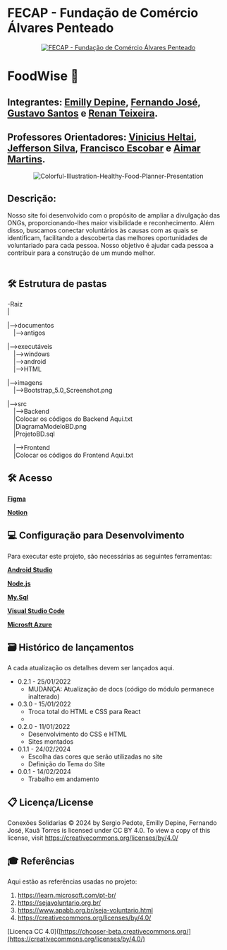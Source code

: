 # FECAP - Fundação de Comércio Álvares Penteado

<p align="center">
<a href= "https://www.fecap.br/"><img src="https://encrypted-tbn0.gstatic.com/images?q=tbn:ANd9GcRhZPrRa89Kma0ZZogxm0pi-tCn_TLKeHGVxywp-LXAFGR3B1DPouAJYHgKZGV0XTEf4AE&usqp=CAU" alt="FECAP - Fundação de Comércio Álvares Penteado" border="0"></a>
</p>

# FoodWise 🥗

## Integrantes: <a href="https://www.linkedin.com/in/emillydepine/">Emilly Depine</a>, <a href="https://www.linkedin.com/in/fernando-jos%C3%A9-dos-santos-a7a449135/">Fernando José</a>, <a href="https://www.linkedin.com/in/gustavo-santos-543853246/">Gustavo Santos</a> e <a href="https://www.linkedin.com/in/renan-teixeira-pinheiro-62b550238/">Renan Teixeira</a>.

## Professores Orientadores: <a href="https://www.linkedin.com/in/vheltai/">Vinicius Heltai</a>, <a href="https://www.linkedin.com/in/jefferson-o-silva/">Jefferson Silva</a>, <a href="https://www.linkedin.com/in/francisco-escobar/">Francisco Escobar</a> e <a href="https://www.linkedin.com/in/aimarlopes/">Aimar Martins</a>.



<p align="center">
<img src="https://i.ibb.co/xLjsLYD/Colorful-Illustration-Healthy-Food-Planner-Presentation.png" alt="Colorful-Illustration-Healthy-Food-Planner-Presentation" border="0">

## Descrição:

Nosso site foi desenvolvido com o propósito de ampliar a divulgação das ONGs, proporcionando-lhes maior visibilidade e reconhecimento. Além disso, buscamos conectar voluntários às causas com as quais se identificam, facilitando a descoberta das melhores oportunidades de voluntariado para cada pessoa. Nosso objetivo é ajudar cada pessoa a contribuir para a construção de um mundo melhor.
<br><br>

## 🛠 Estrutura de pastas

-Raiz<br>
|<br>

|-->documentos<br>
  &emsp;|-->antigos<br>
  
|-->executáveis<br>
  &emsp;|-->windows<br>
  &emsp;|-->android<br>
  &emsp;|-->HTML<br>
  
|-->imagens<br>
  &emsp;|-->Bootstrap_5.0_Screenshot.png<br>

|-->src<br>
  &emsp;|-->Backend<br>
  &emsp;|Colocar os códigos do Backend Aqui.txt<br>
  &emsp;|DiagramaModeloBD.png<br>
  &emsp;|ProjetoBD.sql<br>
  
  &emsp;|-->Frontend<br>
  &emsp;|Colocar os códigos do Frontend Aqui.txt<br>

## 🛠 Acesso

<b><a href="https://www.figma.com/design/B5mBc04JXVIKuqE1drn8Vb/Prot%C3%B3tipo-App-FOODWISE?node-id=0-1">Figma</a></b>

<b><a href="https://www.notion.so/PI-Aplicativo-Mobile-7244bdbd83034526abf24079a646da7b?pvs=4">Notion</a></b>

## 💻 Configuração para Desenvolvimento
Para executar este projeto, são necessárias as seguintes ferramentas:

<b><a href="https://developer.android.com/studio?gad_source=1&gclid=Cj0KCQjwmOm3BhC8ARIsAOSbapXinE3_OX-JtdmdOZ5dpXf-9fcQUkVSaQjmGKnExcd1RtIx_rj4KBoaAkupEALw_wcB&gclsrc=aw.ds&hl=pt-br">Android Studio</a></b>

<b><a href="https://nodejs.org/en">Node.js</a></b>

<b><a href="https://dev.mysql.com/downloads/workbench/">My.Sql</a></b>

<b><a href="https://code.visualstudio.com/download">Visual Studio Code</a></b>

<b><a href="https://azure.microsoft.com/pt-br/free/cosmos-db/search/?ef_id=_k_CjwKCAjw9cCyBhBzEiwAJTUWNbnfUlZ0-ruug-ACbEDOggFhrFQr9wgYXMUZZdl1jlIVN30m6NKgSxoCBm0QAvD_BwE_k_&OCID=AIDcmmzmnb0182_SEM__k_CjwKCAjw9cCyBhBzEiwAJTUWNbnfUlZ0-ruug-ACbEDOggFhrFQr9wgYXMUZZdl1jlIVN30m6NKgSxoCBm0QAvD_BwE_k_&gad_source=1&gclid=CjwKCAjw9cCyBhBzEiwAJTUWNbnfUlZ0-ruug-ACbEDOggFhrFQr9wgYXMUZZdl1jlIVN30m6NKgSxoCBm0QAvD_BwE">Microsft Azure</a></b>


## 🗃 Histórico de lançamentos

A cada atualização os detalhes devem ser lançados aqui.

* 0.2.1 - 25/01/2022
    * MUDANÇA: Atualização de docs (código do módulo permanece inalterado)
* 0.3.0 - 15/01/2022
    * Troca total do HTML e CSS para React
    * 
* 0.2.0 - 11/01/2022
    * Desenvolvimento do CSS e HTML
    * Sites montados
* 0.1.1 - 24/02/2024
    * Escolha das cores que serão utilizadas no site
    * Definição do Tema do Site
* 0.0.1 - 14/02/2024
    * Trabalho em andamento

## 📋 Licença/License

Conexões Solidarias © 2024 by Sergio Pedote, Emilly Depine, Fernando José, Kauã Torres is licensed under CC BY 4.0. To view a copy of this license, visit https://creativecommons.org/licenses/by/4.0/
## 🎓 Referências

Aqui estão as referências usadas no projeto:

1. https://learn.microsoft.com/pt-br/
2. https://sejavoluntario.org.br/
3. https://www.apabb.org.br/seja-voluntario.html
4. https://creativecommons.org/licenses/by/4.0/

[Licença CC 4.0]([https://chooser-beta.creativecommons.org/](https://creativecommons.org/licenses/by/4.0/)
